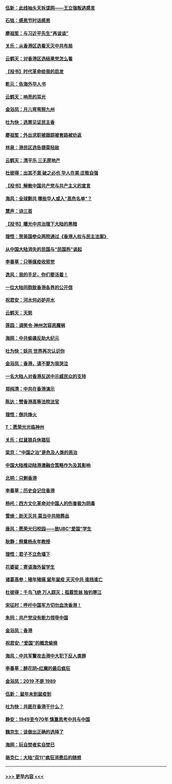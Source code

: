 #### [伍新：此线抽头天拆谍网——王立强叛逃感言](../pages/nsc993/n11687981.md?t=11290933) 
#### [石铭：感恩节时话感恩](../pages/nsc993/n11687568.md?t=11290933) 
#### [廖祖笙：与习近平先生“再谈谈”](../pages/nsc993/n11687005.md?t=11290933) 
#### [关乐：从香港区选看天灭中共布局](../pages/nsc993/n11686647.md?t=11290933) 
#### [云鹤天：对香港区选结果党怎么看](../pages/nsc993/n11686216.md?t=11290933) 
#### [【投书】时代革命给我的启发](../pages/nsc993/n11684287.md?t=11290933) 
#### [乾元：告海外华人书](../pages/nsc993/n11684044.md?t=11290933) 
#### [云鹤天：响亮的耳光](../pages/nsc993/n11684254.md?t=11290933) 
#### [金浴凤：月儿弯弯照九州](../pages/nsc993/n11684231.md?t=11290933) 
#### [吐为快：选票见证民主香](../pages/nsc993/n11684206.md?t=11290933) 
#### [廖祖笙：外出求职被跟踪被套路被劝返](../pages/nsc993/n11683874.md?t=11290933) 
#### [林泉：港民区选告捷莫轻敌](../pages/nsc993/n11683930.md?t=11290933) 
#### [云鹤天：清平乐 三无房地产](../pages/nsc993/n11681521.md?t=11290933) 
#### [杜彼得：出其不意 破之必也 华人在美 庄敬自强](../pages/nsc993/n11679554.md?t=11290933) 
#### [【投书】解散中国共产党与共产主义的宣言](../pages/nsc993/n11679177.md?t=11290933) 
#### [海风：全球剿共 哪些华人或入“高危名单”？](../pages/nsc993/n11678617.md?t=11290933) 
#### [慧声：诗三首](../pages/nsc993/n11678848.md?t=11290933) 
#### [【投书】曝光中共治理下大陆的黑暗](../pages/nsc993/n11678674.md?t=11290933) 
#### [理悟：贺美国参众两院通过《香港人权与民主法案》](../pages/nsc993/n11678104.md?t=11290933) 
#### [从中国大陆消失的民国与“民国热”谈起](../pages/nsc993/n11678075.md?t=11290933) 
#### [李春草：只等瘟疫收邪党](../pages/nsc993/n11677308.md?t=11290933) 
#### [逸风：我的手足，你们要活着！](../pages/nsc993/n11676352.md?t=11290933) 
#### [一位大陆同胞致香港各界的公开信](../pages/nsc993/n11675761.md?t=11290933) 
#### [祝君安：河水何必妒井水](../pages/nsc993/n11675746.md?t=11290933) 
#### [云鹤天：天怒](../pages/nsc993/n11675718.md?t=11290933) 
#### [莲园：调笑令‧神州怎容恶魔祸](../pages/nsc993/n11675648.md?t=11290933) 
#### [海网：中共偷袭反助大纪元](../pages/nsc993/n11673515.md?t=11290933) 
#### [吐为快：妖共 世界再次认识你](../pages/nsc993/n11673506.md?t=11290933) 
#### [金浴凤：香港，请不要为我哭泣](../pages/nsc993/n11673248.md?t=11290933) 
#### [一名大陆人对香港反送中示威民众的支持](../pages/nsc993/n11672615.md?t=11290933) 
#### [郑纯清：中共在香港演示](../pages/nsc993/n11670539.md?t=11290933) 
#### [陈达：赞香港高等法院法官](../pages/nsc993/n11669542.md?t=11290933) 
#### [理悟：倒共烽火](../pages/nsc993/n11668844.md?t=11290933) 
#### [T：愿荣光光临神州](../pages/nsc993/n11668421.md?t=11290933) 
#### [关乐：红鼠狼兵休猖狂](../pages/nsc993/n11668378.md?t=11290933) 
#### [梁京：“中国之治”是危及人类的恶治](../pages/nsc993/n11668328.md?t=11290933) 
#### [中国大陆推动陆港澳融合策略作为及其影响](../pages/nsc993/n11668157.md?t=11290933) 
#### [北明：只剩香港](../pages/nsc993/n11668002.md?t=11290933) 
#### [李春草：历史会记住香港](../pages/nsc993/n11667927.md?t=11290933) 
#### [杨吒：西方文化革命对中国人的伤害极为阴毒](../pages/nsc993/n11664521.md?t=11290933) 
#### [雪绮：助天灭共 莫当中共陪葬品](../pages/nsc993/n11662650.md?t=11290933) 
#### [唐风：愿荣光归校园——致UBC“爱国”学生](../pages/nsc993/n11662194.md?t=11290933) 
#### [耿静：祭奠杨永年教授](../pages/nsc993/n11662514.md?t=11290933) 
#### [理悟：君子不立危墙下](../pages/nsc993/n11662172.md?t=11290933) 
#### [花婆娑：寄语海外留学生](../pages/nsc993/n11662121.md?t=11290933) 
#### [诸葛高参：猪年猪瘟 鼠年鼠疫 天灭中共 谁挡谁亡](../pages/nsc993/n11661980.md?t=11290933) 
#### [杜彼得：千鸟飞绝 万人踪灭；孤蓑笠翁 独钓寒江](../pages/nsc993/n11661170.md?t=11290933) 
#### [宋征时：呼吁中国军方切勿血洗香港！](../pages/nsc993/n11415318.md?t=11290933) 
#### [朱同：共产党没有能力领导中国](../pages/nsc993/n11660421.md?t=11290933) 
#### [金浴凤：香港](../pages/nsc993/n11660419.md?t=11290933) 
#### [祝君安: “爱国”的概念偷换](../pages/nsc993/n11659706.md?t=11290933) 
#### [海风：中共军警攻击港中大犯下反人类罪](../pages/nsc993/n11659632.md?t=11290933) 
#### [李春草：醉花阴•红魔的最后疯狂](../pages/nsc993/n11659287.md?t=11290933) 
#### [金浴凤：2019 不是 1989](../pages/nsc993/n11657663.md?t=11290933) 
#### [伍新： 鼠年未到鼠疫到](../pages/nsc993/n11655098.md?t=11290933) 
#### [吐为快：共匪在香港干什么？](../pages/nsc993/n11654891.md?t=11290933) 
#### [静安：1949至今70年 慎重思考中共与中国](../pages/nsc993/n11651244.md?t=11290933) 
#### [魏京生：该做出正确的选择了](../pages/nsc993/n11653084.md?t=11290933) 
#### [海网：玩自焚者实自焚已](../pages/nsc993/n11652423.md?t=11290933) 
#### [骆克仁：大陆“双11”疯狂消费后的随想](../pages/nsc993/n11652305.md?t=11290933) 

----
#### [ >>> 更早内容 <<< ](../indexes/nsc993-earlier.md)

